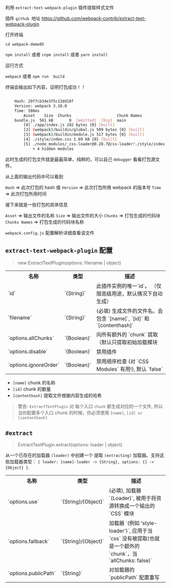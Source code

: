 利用 `extract-text-webpack-plugin` 插件提取样式文件

插件 `github `地址 https://github.com/webpack-contrib/extract-text-webpack-plugin

打开终端

`cd webpack-demo05`

`npm install` 或者 `cnpm install` 或者 `yarn install`

运行方式

`webpack` 或者 `npm run  build`

终端会输出如下内容，证明打包成功！！

```bash

    Hash: 29f7cb34e3f5c13dd10f
    Version: webpack 3.10.0
    Time: 586ms
        Asset    Size  Chunks                    Chunk Names
    bundle.js  561 kB       0  [emitted]  [big]  main
        [0] ./app/index.js 282 bytes {0} [built]
        [2] (webpack)/buildin/global.js 509 bytes {0} [built]
        [3] (webpack)/buildin/module.js 517 bytes {0} [built]
        [4] ./style/index.css 1.09 kB {0} [built]
        [5] ./node_modules/_css-loader@0.28.7@css-loader!./style/index.css 271 bytes {0} [built]
            + 4 hidden modules

```

此时生成的打包文件就是最最简单、纯粹的，可以自己 `debugger` 看看打包源文件。

从上面的输出代码中可以看到

`Hash` => 此次打包的 hash 值
`Version` => 此次打包所用 webpack 的版本号
`Time` => 此次打包所用时间

接下来就是一些打包的具体信息

`Asset` => 输出文件的名称
`Size` => 输出文件的大小
`Chunks` => 打包生成的代码块
`Chunks Names` => 打包生成的代码块名称

`webpack.config.js` 配置解析详细查看该文件

## `extract-text-webpack-plugin` 配置

> new ExtractTextPlugin(options: filename | object)

<table>
    <tr>
        <th width=30%>名称</th>
        <th width=20%>类型</th>
        <th width="50%">描述</th>
    </tr>
    <tr>
        <td> `id` </td>
        <td> `{String}` </td>
        <td> 此插件实例的唯一`id`。 （仅限高级用途，默认情况下自动生成） </td>
    </tr>
    <tr>
        <td> `filename` </td>
        <td> `{String}` </td>
        <td> (必填) 生成文件的文件名。会包含 `[name]`, `[id]` 和 `[contenthash]` </td>
    <tr>
        <td> `options.allChunks` </td>
        <td> `{Boolean}` </td>
        <td> 向所有额外的 `chunk` 提取（默认只提取初始加载模块 </td>
    </tr>
    <tr>
        <td> `options.disable` </td>
        <td> `{Boolean}` </td>
        <td> 禁用插件 </td>
    </tr>
    <tr>
        <td> `options.ignoreOrder` </td>
        <td> `{Boolean}` </td>
        <td> 禁用顺序检查 (对 `CSS Modules` 有用!), 默认 `false` </td>
    </tr>
</table>

- `[name]` chunk 的名称
- `[id]` chunk 的数量
- `[contenthash]` 提取文件根据内容生成的哈希

> 警告: `ExtractTextPlugin` 对 每个入口 `chunk` 都生成对应的一个文件, 所以当你配置多个入口 chunk 的时候，你必须使用 `[name]`, `[id] or [contenthash]`

## `#extract`

> ExtractTextPlugin.extract(options: loader | object)

从一个已存在的加载器 `(loader)` 中创建一个 提取 `(extracting)` 加载器。支持这些加载器类型： `{ loader: [name]-loader -> {String}, options: {} -> {Object} }`.


<table>
    <tr>
        <th width=30%>名称</th>
        <th width=20%>类型</th>
        <th width="50%">描述</th>
    </tr>
    <tr>
        <td> `options.use` </td>
        <td> `{String}/{Object}` </td>
        <td> (必填), 加载器 `(Loader)`, 被用于将资源转换成一个输出的 `CSS` 模块 </td>
    </tr>
    <tr>
        <td> `options.fallback` </td>
        <td> `{String}/{Object}` </td>
        <td> 加载器 `(例如 'style-loader')`, 应用于当 `css` 没有被提取(也就是一个额外的 `chunk`，当 `allChunks: false)` </td>
    <tr>
    <tr>
        <td> `options.publicPath` </td>
        <td> `{String}` </td>
        <td> 对加载器的 `publicPath` 配置重写 </td>
    <tr>
</table>